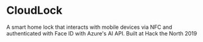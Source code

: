 # CloudLock
A smart home lock that interacts with mobile devices via NFC and authenticated with Face ID with Azure's AI API. Built at Hack the North 2019
